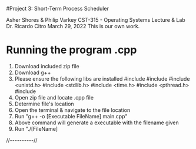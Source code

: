 #Project 3: Short-Term Process Scheduler

Asher Shores & Philip Varkey
CST-315 - Operating Systems Lecture & Lab
Dr. Ricardo Citro
March 29, 2022
This is our own work.

# Running the program .cpp
1. Download included zip file
2. Download g++
3. Please ensure the following libs are installed
#include <iostream>
#include <string>
#include <unistd.h>
#include <stdlib.h>
#include <time.h>
#include <pthread.h>
#include <chrono>
4. Open zip file and locate .cpp file
5. Determine file's location
6. Open the terminal & navigate to the file location
7. Run "g++ -o [Executable FileName] main.cpp"
8. Above command will generate a executable with the filename given
9. Run "./[FileName]


//----------//


